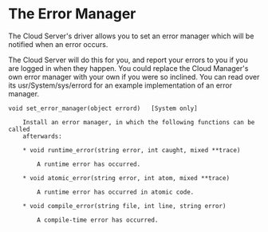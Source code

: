 # The Error Manager

The Cloud Server's driver allows you to set an error manager which will be notified when an error occurs.

The Cloud Server will do this for you, and report your errors to you if you are logged in when they happen. You could replace the Cloud Manager's own error manager with your own if you were so inclined. You can read over its usr/System/sys/errord for an example implementation of an error manager.

```
void set_error_manager(object errord)   [System only]

    Install an error manager, in which the following functions can be called
    afterwards:

    * void runtime_error(string error, int caught, mixed **trace)

        A runtime error has occurred.

    * void atomic_error(string error, int atom, mixed **trace)

        A runtime error has occurred in atomic code.

    * void compile_error(string file, int line, string error)

        A compile-time error has occurred.
```
